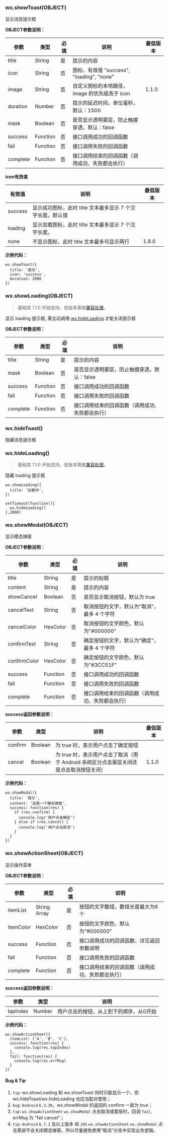 <!-- https://developers.weixin.qq.com/miniprogram/dev/api/api-react.html -->

### wx.showToast(OBJECT)

显示消息提示框

**OBJECT参数说明：**

  参数       |  类型       |  必填 |  说明                                  | 最低版本 
-------------|-------------|-------|----------------------------------------|----------
  title      |  String     |  是   |  提示的内容                            |          
  icon       |  String     |  否   |图标，有效值 "success", "loading", "none"|          
  image      |  String     |  否   |自定义图标的本地路径，image 的优先级高于 icon|  1.1.0   
  duration   |  Number     |  否   |  提示的延迟时间，单位毫秒，默认：1500  |          
  mask       |  Boolean    |  否   |是否显示透明蒙层，防止触摸穿透，默认：false|          
  success    |  Function   |  否   |  接口调用成功的回调函数                |          
  fail       |  Function   |  否   |  接口调用失败的回调函数                |          
  complete   |  Function   |  否   |接口调用结束的回调函数（调用成功、失败都会执行）|          

**icon有效值**

  有效值    |  说明                                 | 最低版本 
------------|---------------------------------------|----------
  success   |显示成功图标，此时 title 文本最多显示 7 个汉字长度。默认值|          
  loading   |显示加载图标，此时 title 文本最多显示 7 个汉字长度。|          
  none      |不显示图标，此时 title 文本最多可显示两行|  1.9.0   

**示例代码：**

    wx.showToast({
      title: '成功',
      icon: 'success',
      duration: 2000
    })
    

### wx.showLoading(OBJECT)

> 基础库 1.1.0 开始支持，低版本需做[兼容处理](https://developers.weixin.qq.com/miniprogram/dev/framework/compatibility.html)。

显示 loading 提示框, 需主动调用 [wx.hideLoading](https://developers.weixin.qq.com/miniprogram/dev/api/api-react.html#wxhideloading) 才能关闭提示框

**OBJECT参数说明：**

  参数       |  类型       |  必填 |  说明                       
-------------|-------------|-------|-----------------------------
  title      |  String     |  是   |  提示的内容                 
  mask       |  Boolean    |  否   |是否显示透明蒙层，防止触摸穿透，默认：false
  success    |  Function   |  否   |  接口调用成功的回调函数     
  fail       |  Function   |  否   |  接口调用失败的回调函数     
  complete   |  Function   |  否   |接口调用结束的回调函数（调用成功、失败都会执行）

### wx.hideToast()

隐藏消息提示框

### wx.hideLoading()

> 基础库 1.1.0 开始支持，低版本需做[兼容处理](https://developers.weixin.qq.com/miniprogram/dev/framework/compatibility.html)。

隐藏 loading 提示框

    wx.showLoading({
      title: '加载中',
    })
    
    setTimeout(function(){
      wx.hideLoading()
    },2000)
    

### wx.showModal(OBJECT)

​显示模态弹窗

**OBJECT参数说明：**

  参数           |  类型       |  必填 |  说明                       
-----------------|-------------|-------|-----------------------------
  title          |  String     |  是   |  提示的标题                 
  content        |  String     |  是   |  提示的内容                 
  showCancel     |  Boolean    |  否   |是否显示取消按钮，默认为 true
  cancelText     |  String     |  否   |取消按钮的文字，默认为"取消"，最多 4 个字符
  cancelColor    |  HexColor   |  否   |取消按钮的文字颜色，默认为"#000000"
  confirmText    |  String     |  否   |确定按钮的文字，默认为"确定"，最多 4 个字符
  confirmColor   |  HexColor   |  否   |确定按钮的文字颜色，默认为"#3CC51F"
  success        |  Function   |  否   |  接口调用成功的回调函数     
  fail           |  Function   |  否   |  接口调用失败的回调函数     
  complete       |  Function   |  否   |接口调用结束的回调函数（调用成功、失败都会执行）

**success返回参数说明：**

  参数      |  类型      |  说明                                                  | 最低版本 
------------|------------|--------------------------------------------------------|----------
  confirm   |  Boolean   |  为 true 时，表示用户点击了确定按钮                    |          
  cancel    |  Boolean   |为 true 时，表示用户点击了取消（用于 Android 系统区分点击蒙层关闭还是点击取消按钮关闭）|  1.1.0   

**示例代码：**

    wx.showModal({
      title: '提示',
      content: '这是一个模态弹窗',
      success: function(res) {
        if (res.confirm) {
          console.log('用户点击确定')
        } else if (res.cancel) {
          console.log('用户点击取消')
        }
      }
    })
    

### wx.showActionSheet(OBJECT)

​显示操作菜单

**OBJECT参数说明：**

  参数        |  类型           |  必填 |  说明                       
--------------|-----------------|-------|-----------------------------
  itemList    |  String Array   |  是   |按钮的文字数组，数组长度最大为6个
  itemColor   |  HexColor       |  否   |按钮的文字颜色，默认为"#000000"
  success     |  Function       |  否   |接口调用成功的回调函数，详见返回参数说明
  fail        |  Function       |  否   |  接口调用失败的回调函数     
  complete    |  Function       |  否   |接口调用结束的回调函数（调用成功、失败都会执行）

**success返回参数说明：**

  参数       |  类型     |  说明                   
-------------|-----------|-------------------------
  tapIndex   |  Number   |用户点击的按钮，从上到下的顺序，从0开始

**示例代码：**

    wx.showActionSheet({
      itemList: ['A', 'B', 'C'],
      success: function(res) {
        console.log(res.tapIndex)
      },
      fail: function(res) {
        console.log(res.errMsg)
      }
    })
    

#### Bug & Tip

1.  `tip`: wx.showLoading 和 wx.showToast 同时只能显示一个，但 wx.hideToast/wx.hideLoading 也应当配对使用；
2.  `bug`: `Android` `6.3.30`，wx.showModal 的返回的 confirm 一直为 true；
3.  `tip`: `wx.showActionSheet` `wx.showModal` 点击取消或蒙层时，回调 `fail`, errMsg 为 "fail cancel"；
4.  `tip`: `Android` `6.7.2` 及以上版本 和 `iOS` `wx.showActionSheet` `wx.showModal` 点击蒙层不会关闭模态弹窗，所以尽量避免使用“取消”分支中实现业务逻辑。
